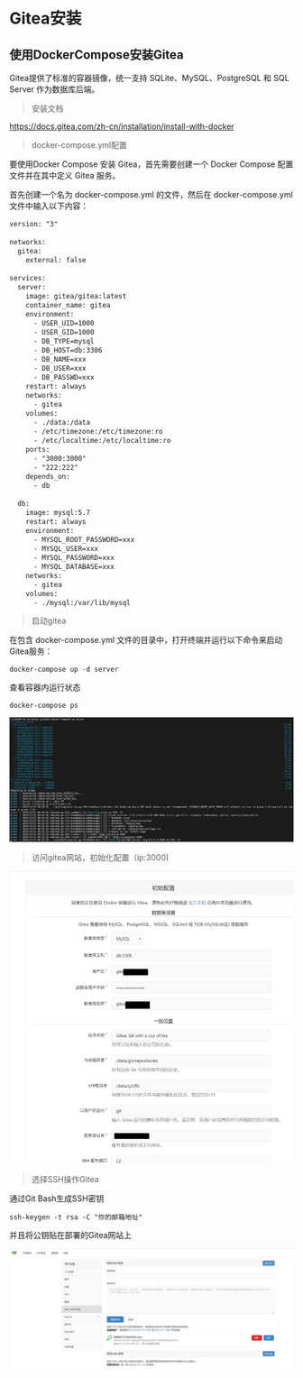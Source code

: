 # Gitea安装

## 使用DockerCompose安装Gitea

Gitea提供了标准的容器镜像，统一支持 SQLite、MySQL、PostgreSQL 和 SQL Server 作为数据库后端。

> 安装文档  

https://docs.gitea.com/zh-cn/installation/install-with-docker

> docker-compose.yml配置

要使用Docker Compose 安装 Gitea，首先需要创建一个 Docker Compose 配置文件并在其中定义 Gitea 服务。

首先创建一个名为 docker-compose.yml 的文件，然后在 docker-compose.yml 文件中输入以下内容：

```log
version: "3"

networks:
  gitea:
    external: false

services:
  server:
    image: gitea/gitea:latest
    container_name: gitea
    environment:
      - USER_UID=1000
      - USER_GID=1000
      - DB_TYPE=mysql
      - DB_HOST=db:3306
      - DB_NAME=xxx
      - DB_USER=xxx
      - DB_PASSWD=xxx
    restart: always
    networks:
      - gitea
    volumes:
      - ./data:/data
      - /etc/timezone:/etc/timezone:ro
      - /etc/localtime:/etc/localtime:ro
    ports:
      - "3000:3000"
      - "222:222"
    depends_on:
      - db

  db:
    image: mysql:5.7
    restart: always
    environment:
      - MYSQL_ROOT_PASSWORD=xxx
      - MYSQL_USER=xxx
      - MYSQL_PASSWORD=xxx
      - MYSQL_DATABASE=xxx
    networks:
      - gitea
    volumes:
      - ./mysql:/var/lib/mysql
```

> 启动gitea

在包含 docker-compose.yml 文件的目录中，打开终端并运行以下命令来启动Gitea服务：
```log
docker-compose up -d server
```

查看容器内运行状态
```log
docker-compose ps
```

![](./photo/2023-12-31_00-35-50.jpg)

> 访问gitea网站，初始化配置（ip:3000)

![](./photo/2023-12-31_00-39-53.jpg)

> 选择SSH操作Gitea

通过Git Bash生成SSH密钥

```logcatfilter
ssh-keygen -t rsa -C "你的邮箱地址"
```

并且将公钥贴在部署的Gitea网站上

![](./photo/2023-12-31_01-21-34.jpg)